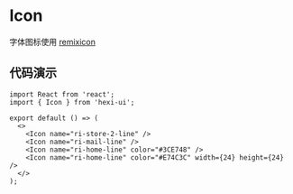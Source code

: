 # Icon

字体图标使用 [remixicon](http://www.remixicon.cn/)

## 代码演示

```tsx
import React from 'react';
import { Icon } from 'hexi-ui';

export default () => (
  <>
    <Icon name="ri-store-2-line" />
    <Icon name="ri-mail-line" />
    <Icon name="ri-home-line" color="#3CE748" />
    <Icon name="ri-home-line" color="#E74C3C" width={24} height={24} />
  </>
);
```

<API></API>
